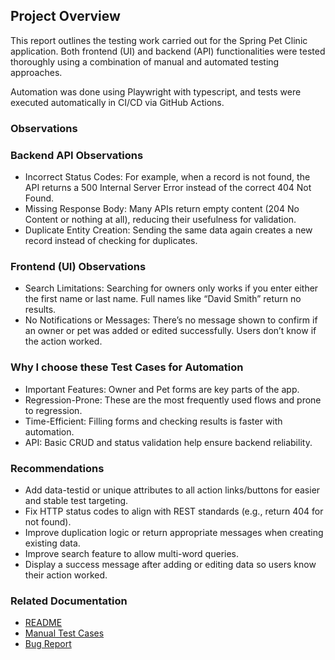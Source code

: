 ## Project Overview

This report outlines the testing work carried out for the Spring Pet Clinic application. Both frontend (UI) and backend (API) functionalities were tested thoroughly using a combination of manual and automated testing approaches.

Automation was done using Playwright with typescript, and tests were executed automatically in CI/CD via GitHub Actions.

### Observations

### Backend API Observations

- Incorrect Status Codes: For example, when a record is not found, the API returns a 500 Internal Server Error instead of the correct 404 Not Found.
- Missing Response Body: Many APIs return empty content (204 No Content or nothing at all), reducing their usefulness for validation.
- Duplicate Entity Creation: Sending the same data again creates a new record instead of checking for duplicates.

### Frontend (UI) Observations

- Search Limitations: Searching for owners only works if you enter either the first name or last name. Full names like “David Smith” return no results.
- No Notifications or Messages: There’s no message shown to confirm if an owner or pet was added or edited successfully. Users don’t know if the action worked.

### Why I choose these Test Cases for Automation

- Important Features: Owner and Pet forms are key parts of the app.
- Regression-Prone: These are the most frequently used flows and prone to regression.
- Time-Efficient: Filling forms and checking results is faster with automation.
- API: Basic CRUD and status validation help ensure backend reliability.

### Recommendations

- Add data-testid or unique attributes to all action links/buttons for easier and stable test targeting.
- Fix HTTP status codes to align with REST standards (e.g., return 404 for not found).
- Improve duplication logic or return appropriate messages when creating existing data.
- Improve search feature to allow multi-word queries.
- Display a success message after adding or editing data so users know their action worked.

### Related Documentation

- [README](../README.md)
- [Manual Test Cases](../ManualTestCases.md)
- [Bug Report](./BugReport.md)
